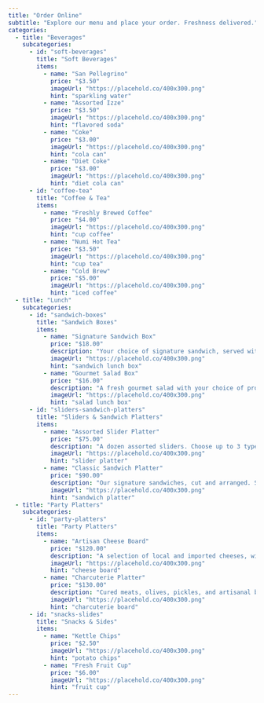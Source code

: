 ```yaml
---
title: "Order Online"
subtitle: "Explore our menu and place your order. Freshness delivered."
categories:
  - title: "Beverages"
    subcategories:
      - id: "soft-beverages"
        title: "Soft Beverages"
        items:
          - name: "San Pellegrino"
            price: "$3.50"
            imageUrl: "https://placehold.co/400x300.png"
            hint: "sparkling water"
          - name: "Assorted Izze"
            price: "$3.50"
            imageUrl: "https://placehold.co/400x300.png"
            hint: "flavored soda"
          - name: "Coke"
            price: "$3.00"
            imageUrl: "https://placehold.co/400x300.png"
            hint: "cola can"
          - name: "Diet Coke"
            price: "$3.00"
            imageUrl: "https://placehold.co/400x300.png"
            hint: "diet cola can"
      - id: "coffee-tea"
        title: "Coffee & Tea"
        items:
          - name: "Freshly Brewed Coffee"
            price: "$4.00"
            imageUrl: "https://placehold.co/400x300.png"
            hint: "cup coffee"
          - name: "Numi Hot Tea"
            price: "$3.50"
            imageUrl: "https://placehold.co/400x300.png"
            hint: "cup tea"
          - name: "Cold Brew"
            price: "$5.00"
            imageUrl: "https://placehold.co/400x300.png"
            hint: "iced coffee"
  - title: "Lunch"
    subcategories:
      - id: "sandwich-boxes"
        title: "Sandwich Boxes"
        items:
          - name: "Signature Sandwich Box"
            price: "$18.00"
            description: "Your choice of signature sandwich, served with chips and a cookie."
            imageUrl: "https://placehold.co/400x300.png"
            hint: "sandwich lunch box"
          - name: "Gourmet Salad Box"
            price: "$16.00"
            description: "A fresh gourmet salad with your choice of protein and dressing."
            imageUrl: "https://placehold.co/400x300.png"
            hint: "salad lunch box"
      - id: "sliders-sandwich-platters"
        title: "Sliders & Sandwich Platters"
        items:
          - name: "Assorted Slider Platter"
            price: "$75.00"
            description: "A dozen assorted sliders. Choose up to 3 types."
            imageUrl: "https://placehold.co/400x300.png"
            hint: "slider platter"
          - name: "Classic Sandwich Platter"
            price: "$90.00"
            description: "Our signature sandwiches, cut and arranged. Serves 8-10."
            imageUrl: "https://placehold.co/400x300.png"
            hint: "sandwich platter"
  - title: "Party Platters"
    subcategories:
      - id: "party-platters"
        title: "Party Platters"
        items:
          - name: "Artisan Cheese Board"
            price: "$120.00"
            description: "A selection of local and imported cheeses, with crackers and fruit."
            imageUrl: "https://placehold.co/400x300.png"
            hint: "cheese board"
          - name: "Charcuterie Platter"
            price: "$130.00"
            description: "Cured meats, olives, pickles, and artisanal bread."
            imageUrl: "https://placehold.co/400x300.png"
            hint: "charcuterie board"
      - id: "snacks-slides"
        title: "Snacks & Sides"
        items:
          - name: "Kettle Chips"
            price: "$2.50"
            imageUrl: "https://placehold.co/400x300.png"
            hint: "potato chips"
          - name: "Fresh Fruit Cup"
            price: "$6.00"
            imageUrl: "https://placehold.co/400x300.png"
            hint: "fruit cup"
---
```

